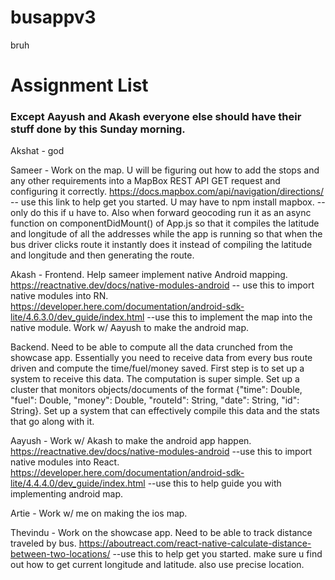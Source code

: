 # busappv3
bruh

# Assignment List

### Except Aayush and Akash everyone else should have their stuff done by this Sunday morning.

Akshat - god

Sameer - Work on the map. U will be figuring out how to add the stops and any other requirements into a MapBox REST API GET request and configuring it correctly. https://docs.mapbox.com/api/navigation/directions/ -- use this link to help get you started. U may have to npm install mapbox. -- only do this if u have to. Also when forward geocoding run it as an async function on componentDidMount() of App.js so that it compiles the latitude and longitude of all the addresses while the app is running so that when the bus driver clicks route it instantly does it instead of compiling the latitude and longitude and then generating the route.

Akash - Frontend. Help sameer implement native Android mapping. https://reactnative.dev/docs/native-modules-android -- use this to import native modules into RN. https://developer.here.com/documentation/android-sdk-lite/4.6.3.0/dev_guide/index.html --use this to implement the map into the native module. Work w/ Aayush to make the android map. 

Backend. Need to be able to compute all the data crunched from the showcase app. Essentially you need to receive data from every bus route driven and compute the time/fuel/money saved. First step is to set up a system to receive this data. The computation is super simple. Set up a cluster that monitors objects/documents of the format {"time": Double, "fuel": Double, "money": Double, "routeId": String, "date": String, "id": String}. Set up a system that can effectively compile this data and the stats that go along with it.

Aayush - Work w/ Akash to make the android app happen. https://reactnative.dev/docs/native-modules-android --use this to import native modules into React. https://developer.here.com/documentation/android-sdk-lite/4.4.4.0/dev_guide/index.html --use this to help guide you with implementing android map.

Artie - Work w/ me on making the ios map.

Thevindu - Work on the showcase app. Need to be able to track distance traveled by bus. https://aboutreact.com/react-native-calculate-distance-between-two-locations/ --use this to help get you started. make sure u find out how to get current longitude and latitude. also use precise location.



